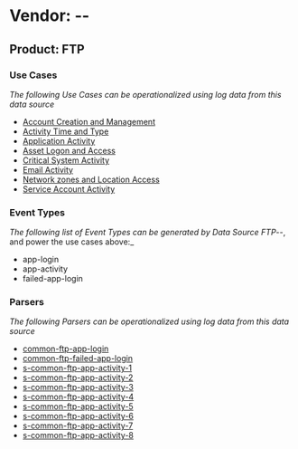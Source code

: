 Vendor: --
==========
Product: FTP
------------

### Use Cases

_The following Use Cases can be operationalized using log data from this data source_

* [Account Creation and Management](../UseCases/usecase_account_creation_and_management.md)
* [Activity Time  and Type](../UseCases/usecase_activity_time__and_type.md)
* [Application Activity](../UseCases/usecase_application_activity.md)
* [Asset Logon and Access](../UseCases/usecase_asset_logon_and_access.md)
* [Critical System Activity](../UseCases/usecase_critical_system_activity.md)
* [Email Activity](../UseCases/usecase_email_activity.md)
* [Network zones and Location Access](../UseCases/usecase_network_zones_and_location_access.md)
* [Service Account Activity](../UseCases/usecase_service_account_activity.md)


### Event Types

_The following list of Event Types can be generated by Data Source FTP_--, and power the use cases above:_

- app-login
- app-activity
- failed-app-login


### Parsers

_The following Parsers can be operationalized using log data from this data source_

* [common-ftp-app-login](../Parsers/parserContent_common-ftp-app-login.md)
* [common-ftp-failed-app-login](../Parsers/parserContent_common-ftp-failed-app-login.md)
* [s-common-ftp-app-activity-1](../Parsers/parserContent_s-common-ftp-app-activity-1.md)
* [s-common-ftp-app-activity-2](../Parsers/parserContent_s-common-ftp-app-activity-2.md)
* [s-common-ftp-app-activity-3](../Parsers/parserContent_s-common-ftp-app-activity-3.md)
* [s-common-ftp-app-activity-4](../Parsers/parserContent_s-common-ftp-app-activity-4.md)
* [s-common-ftp-app-activity-5](../Parsers/parserContent_s-common-ftp-app-activity-5.md)
* [s-common-ftp-app-activity-6](../Parsers/parserContent_s-common-ftp-app-activity-6.md)
* [s-common-ftp-app-activity-7](../Parsers/parserContent_s-common-ftp-app-activity-7.md)
* [s-common-ftp-app-activity-8](../Parsers/parserContent_s-common-ftp-app-activity-8.md)
